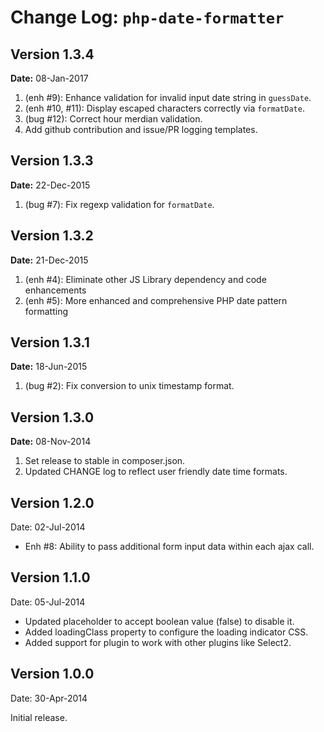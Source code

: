 Change Log: `php-date-formatter`
================================

## Version 1.3.4

**Date:** 08-Jan-2017

1. (enh #9): Enhance validation for invalid input date string in `guessDate`.
2. (enh #10, #11): Display escaped characters correctly via `formatDate`.
3. (bug #12): Correct hour merdian validation.
4. Add github contribution and issue/PR logging templates.

## Version 1.3.3

**Date:** 22-Dec-2015

1. (bug #7): Fix regexp validation for `formatDate`.

## Version 1.3.2

**Date:** 21-Dec-2015

1. (enh #4): Eliminate other JS Library dependency and code enhancements
2. (enh #5): More enhanced and comprehensive PHP date pattern formatting

## Version 1.3.1

**Date:** 18-Jun-2015

1. (bug #2): Fix conversion to unix timestamp format.

## Version 1.3.0

**Date:** 08-Nov-2014

1. Set release to stable in composer.json.
2. Updated CHANGE log to reflect user friendly date time formats.

## Version 1.2.0

Date: 02-Jul-2014

- Enh #8: Ability to pass additional form input data within each ajax call.

## Version 1.1.0

Date: 05-Jul-2014

- Updated placeholder to accept boolean value (false) to disable it.
- Added loadingClass property to configure the loading indicator CSS.
- Added support for plugin to work with other plugins like Select2.


## Version 1.0.0

Date: 30-Apr-2014

Initial release.